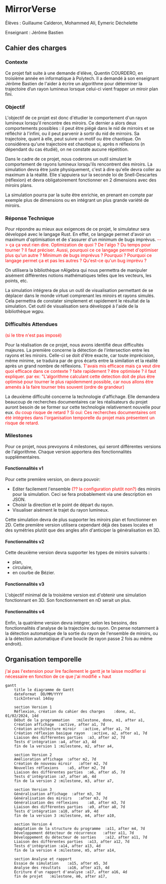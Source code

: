 # MirrorVerse

Élèves : Guillaume Calderon, Mohammed Ali, Eymeric Déchelette

Enseignant : Jérôme Bastien

## Cahier des charges

### Contexte

Ce projet fait suite à une demande d'élève, Quentin COURDERO, en troisième année en informatique à Polytech. Il a demandé à son enseignant Jérôme Bastien de l'aider à écrire un algorithme pour déterminer la trajectoire d’un rayon lumineux lorsque celui-ci vient frapper un miroir plan fini. 

### Objectif

L'objectif de ce projet est donc d'étudier le comportement d'un rayon lumineux lorsqu'il rencontre des miroirs. Ce dernier a alors deux comportements possibles : il peut être piégé dans le nid de mirroirs et se réfléchir à l'infini, ou il peut parvenir à sortir du nid de mirroirs. Sa trajectoire, quant à elle, peut suivre un motif ou être chaotique. On considérera qu'une trajectoire est chaotique si, après n réflexions (n dépendant du cas étudié), on ne constate aucune répétition.

Dans le cadre de ce projet, nous coderons un outil simulant le comportement de rayons lumineux lorsqu'ils rencontrent des miroirs. La simulation devra être juste physiquement, c'est à dire qu'elle devra coller au maximum à la réalité. Elle s'appuiera sur la seconde loi de Snell-Descartes (réflexion) et devra obligatoirement fonctionner en 2 dimensions avec des miroirs plans. 

La simulation pourra par la suite être enrichie, en prenant en compte par exemple plus de dimensions ou en intégrant un plus grande variété de miroirs.

### Réponse Technique

Pour répondre au mieux aux exigences de ce projet, le simulateur sera développé avec le langage Rust. En effet, ce langage permet d'avoir un maximum d'optimisation et de s'assurer d'un minimum de bugs imprévus. 
<span style="color:red">
--> ça ça veut rien dire. Optimization de quoi ? De l'algo ? Du temps pour tourner ? Il faut préciser. Aussi, pourquoi ce ce langage permet d'optimiser plus qu'un autre ? Minimum de bugs imprévus ? Pourquoi ? Pourquoi ce langage permet ça et pas les autres ? Qu'est-ce qu'un bug imprévu ? </span>

On utilisera la bibliothèque nAlgebra qui nous permettra de manipuler aisément différentes notions mathématiques telles que les vecteurs, les points, etc.

La simulation intégrera de plus un outil de visualisation permettant de se déplacer dans le monde virtuel comprenant les miroirs et rayons simulés. Cela permettra de constater simplement et rapidement le résultat de la simulation. Cet outil de visualisation sera développé à l'aide de la bibliothèque wgpu.

### Difficultés Attendues
<span style="color:red"> (si le titre n'est pas imposé) </span>

Pour la réalisation de ce projet, nous avons identifié deux difficultés majeures. La première concerne la détection de l'intersection entre les rayons et les miroirs. Celle-ci se doit d'être exacte, car toute imprécision, même minime, se traduira par de gros écarts entre la similation et la réalité après un grand nombre de réflexions. 
<span style="color:red"> T'avais mis efficace mais ça veut dire quoi efficace dans ce contexte ? faite rapidement ? être optimisée ? il faut expliquer. par ex: "L'algorithme calculant cette detection doit de plus être optimisé pour tourner le plus rapidemment possible, car nous allons être amenés à la faire tourner très souvent (ordre de grandeur) </span>

La deuxième difficulté concerne la technologie d'affichage. Elle demandera beaucoup de recherches documentaires car les réalisateurs du projet auront besoin de se former sur cette technologie relativement nouvelle pour eux. <span style="color:red"> du coup risque de retard ? Si oui: Ces recherches documentaires ont été intégrées dans l'organisation temporelle du projet mais présentent un risque de retard. </span>


### Milestones

Pour ce projet, nous prevoyons 4 milestones, qui seront différentes versions de l'algorithme. Chaque version apportera des fonctionnalités supplémentaires. 


#### Fonctionnalités v1
Pour cette première version, on devra pouvoir:
- Editer facilement l'ensemble <span style="color:red"> (?? la configuration plutôt non?) </span> des miroirs pour la simulation. Ceci se fera probablement via une description en JSON.
- Choisir la direction et le point de départ du rayon.
- Visualiser aisément le trajet du rayon lumineux.

Cette simulation devra de plus supporter les miroirs plan et fonctionner en 2D.
Cette première version utilisera cependant déjà des bases locales et des symétries plutôt que des angles afin d'anticiper la généralisation en 3D.


#### Fonctionnalités v2
Cette deuxième version devra supporter les types de miroirs suivants :
+ plan,
+ circulaire,
+ en courbe de Bézier.

#### Fonctionnalités v3
L'objectif minimal de la troisième version est d'obtenir une simulation fonctionnant en 3D. Son fonctionnement en nD serait un plus. 

#### Fonctionnalités v4
Enfin, la quatrième version devra intégrer, selon les besoins, des fonctionnalités d'analyse de la trajectoire du rayon. On pense notamment à la détection automatique de la sortie du rayon de l'ensemble de miroirs, ou à la détection automatique d'une boucle (le rayon passe 2 fois au même endroit).

## Organisation temporelle

<span style="color:red"> j'ai pas l'extension pour lire facilement le gantt je te laisse modifier si nécessaire en fonction de ce que j'ai modifié + haut </span>

```mermaid
gantt
    title le diagramme de Gantt
    dateFormat  DD/MM/YYYY
    tickInterval 14day

    section Version 1
    Réflexion, création du cahier des charges    :done, a1, 01/02/2024, 14d
    Début de la programmation   :milestone, done, m1, after a1,
    Création affichage  :active, after a1, 7d
    Création architecture miroir   :active, after a1, 7d
    Création réflexion basique rayon   :active, a2, after a1, 7d
    Liaison des différentes parties  :a3, after a2, 7d
    Tests d'intégration :a4, after a3, 4d
    fin de la version 1 :milestone, m2, after a4,

    section Version 2
    Amélioration affichage  :after m2, 7d
    Création de nouveau miroir   :after m2, 7d
    Nouvelles réflexions    :a5, after m2, 7d
    Liaison des différentes parties  :a6, after a5, 7d
    Tests d'intégration :a7, after a6, 4d
    fin de la version 2 :milestone, m3, after a7,

    section Version 3
    Généralisation affichage  :after m3, 7d
    Généralisation des miroirs   :after m3, 7d
    Généralisation des réflexions    :a8, after m3, 7d
    Liaison des différentes parties  :a9, after a8, 7d
    Tests d'intégration :a10, after a9, 4d
    fin de la version 3 :milestone, m4, after a10,

    section Version 4
    Adaptation de la structure du programme  :a11, after m4, 7d
    Développement détecteur de récurrence   :after a11, 7d
    Développement du détecteur de sorties    :a12, after a11, 7d
    Liaison des différentes parties  :a13, after a12, 7d
    Tests d'intégration :a14, after a13, 4d
    fin de la version 4 :milestone, m5, after a14,

    section Analyse et rapport
    Essaie de simulation    :a15, after m5, 3d
    Analyse des résultats   :a16, after a15, 4d
    Écriture d'un rapport d'analyse :a17, after a16, 4d
    fin de projet   :milestone, m6, after a17,
```


